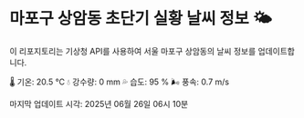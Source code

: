 
# 마포구 상암동 초단기 실황 날씨 정보 🌤️

이 리포지토리는 기상청 API를 사용하여 서울 마포구 상암동의 날씨 정보를 업데이트합니다. 

🌡️ 기온: 20.5 ℃
💧 강수량: 0 mm
💦 습도: 95 %
🌬️ 풍속: 0.7 m/s

마지막 업데이트 시각: 2025년 06월 26일 06시 10분    
